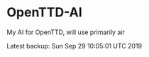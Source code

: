 # OpenTTD-AI
My AI for OpenTTD, will use primarily air

Latest backup: Sun Sep 29 10:05:01 UTC 2019
